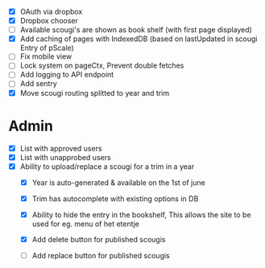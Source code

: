 - [x] OAuth via dropbox
- [x] Dropbox chooser
- [ ] Available scougi's are shown as book shelf (with first page displayed)
- [x] Add caching of pages with IndexedDB (based on lastUpdated in scougi Entry of pScale)
- [ ] Fix mobile view
- [ ] Lock system on pageCtx, Prevent double fetches
- [ ] Add logging to API endpoint
- [ ] Add sentry
- [x] Move scougi routing splitted to year and trim

# Admin
- [x] List with approved users
- [x] List with unapprobed users
- [x] Ability to upload/replace a scougi for a trim in a year
  - [x] Year is auto-generated & available on the 1st of june
  - [x] Trim has autocomplete with existing options in DB
  - [x] Ability to hide the entry in the bookshelf, This allows the site to be used for eg. menu of het etentje
  - [x] Add delete button for published scougis
  - [ ] Add replace button for published scougis

